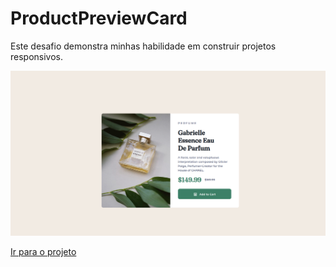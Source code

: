 # ProductPreviewCard
Este desafio demonstra minhas habilidade em construir projetos responsivos.

![Texto alternativo](https://github.com/Mr-nobody2001/ProductPreviewCard/blob/main/assets/Captura%20de%20tela%20de%202023-08-22%2020-56-57.png)

[Ir para o projeto]([https://mr-nobody2001.github.io/SocialProofSectionMaster/](https://mr-nobody2001.github.io/ProductPreviewCard/)https://mr-nobody2001.github.io/ProductPreviewCard/)
